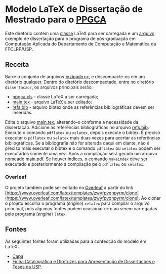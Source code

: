 # Modelo LaTeX de Dissertação de Mestrado para o [PPGCA](http://dcm.ffclrp.usp.br/ppgca/)

Este diretório contém uma [classe](ppgca.cls) LaTeX para ser carregada e um 
[arquivo](main.tex) exemplo de dissertação para o programa de pós-graduação 
em Computação Aplicada do Departamento de Computação e Matemática da FFCLRP/USP.

## Receita

Baixe o conjunto de arquivos
[=>zipado<=](https://git.uspdigital.usp.br/ajholanda/modelos-ppgca/repository/archive.zip),
e descompacte-os em um diretório qualquer. Dentro do diretório
descompactado, entre no diretório `dissertacao/`, os arquivos
principais serão:

- [ppgca.cls](ppgca.cls) - classe LaTeX a ser carregada;
- [main.tex](main.tex) - arquivo LaTeX a ser editado;
- [refs.bib](refs.bib) - arquivo bibtex onde as referências bibliográficas devem ser inseridas.

Edite o arquivo [main.tex](main.tex), alterando-o conforme a
necessidade da dissertação. Adicione as referências bibliográficas no
arquivo [refs.bib](refs.bib). Execute o comando `pdflatex` ou
`xelatex`, depois execute o bibtex.  É preciso executar o `pdflatex`
ou `xelatex` mais duas vezes para acertar as referências
bibliográficas. Se a bibliografia não for alterada daqui em diante,
não é preciso mais executar o bibtex e o comando `pdflatex` ou
`xelatex` podem ser executados somente uma vez. Após a compilação será
gerado um arquivo nomeado [main.pdf](main.pdf). Se houver
[índices](https://pt.sharelatex.com/learn/Indices), o comando
`makeindex` deve ser executado e posteriormento a compilação pelo
`pdflatex` ou `xelatex`.

### Overleaf

O projeto também pode ser editado no
[Overleaf](https://www.overleaf.com/latex/templates/ppgca-ffclrp-slash-usp-dissertation-slash-thesis-template/zwyfpvqnpyrm)
a partir do link
[https://www.overleaf.com/latex/templates/zwyfpvqnpyrm/clone](https://www.overleaf.com/latex/templates/zwyfpvqnpyrm/clone).
Ao clonar o projeto escolha o programa (_engine_) `xelatex` para compilar o arquivo principal, pois algumas fontes podem
 ocasionar erro ao serem carregadas pelo programa (_engine_) `latex`.

## Fontes

As seguintes fontes foram utilizadas para a confecção do modelo em LaTeX:

- [Capa](https://drive.google.com/open?id=1MBKfMEtt1xuu8f55or8HgZh9JDJO_FLO)
- [Ficha Catalográfica e Diretrizes para Apresentação de Dissertações e Teses da USP](http://www.bcrp.prefeiturarp.usp.br/serv5-norma.asp).
